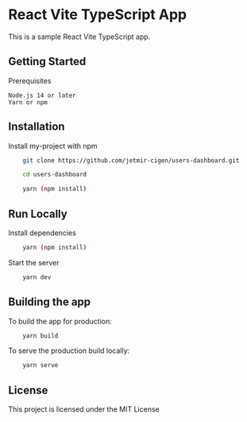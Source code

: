 # React Vite TypeScript App

This is a sample React Vite TypeScript app.

## Getting Started

Prerequisites

    Node.js 14 or later
    Yarn or npm

## Installation

Install my-project with npm

```bash
    git clone https://github.com/jetmir-cigen/users-dashboard.git

    cd users-dashboard

    yarn (npm install)
```

## Run Locally

Install dependencies

```bash
    yarn (npm install)
```

Start the server

```bash
    yarn dev
```

## Building the app

To build the app for production:

```bash
    yarn build
```

To serve the production build locally:

```bash
    yarn serve
```

## License

This project is licensed under the MIT License
